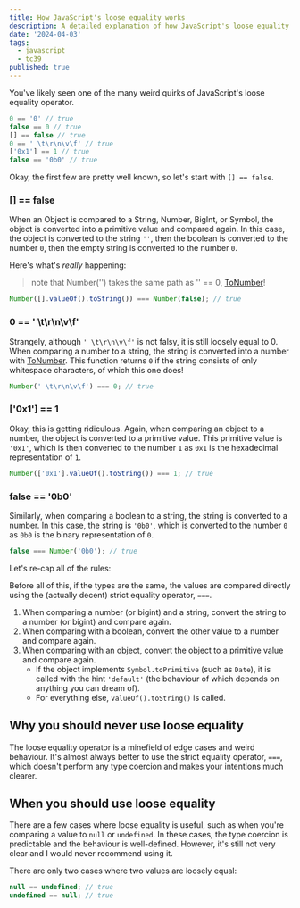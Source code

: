```yaml
---
title: How JavaScript's loose equality works
description: A detailed explanation of how JavaScript's loose equality works, and why it's always a bad idea.
date: '2024-04-03'
tags:
  - javascript
  - tc39
published: true
---
```


You've likely seen one of the many weird quirks of JavaScript's loose equality operator.

```javascript
0 == '0' // true
false == 0 // true
[] == false // true
0 == ' \t\r\n\v\f' // true
['0x1'] == 1 // true
false == '0b0' // true
```

Okay, the first few are pretty well known, so let's start with `[] == false`.

### \[\] == false

When an Object is compared to a String, Number, BigInt, or Symbol, the object is converted
into a primitive value and compared again. In this case, the object is converted to the string `''`,
then the boolean is converted to the number `0`, then the empty string is converted to the number `0`.

Here's what's _really_ happening:

> note that Number('') takes the same path as '' == 0, [ToNumber](https://tc39.es/ecma262/multipage/abstract-operations.html#sec-tonumber)!

```javascript
Number([].valueOf().toString()) === Number(false); // true
```

### 0 == ' \\t\\r\\n\\v\\f'

Strangely, although `' \t\r\n\v\f'` is not falsy, it is still loosely equal to 0. When comparing a number to a string,
the string is converted into a number with [ToNumber](https://tc39.es/ecma262/multipage/abstract-operations.html#sec-tonumber).
This function returns `0` if the string consists of only whitespace characters, of which this one does!

```javascript
Number(' \t\r\n\v\f') === 0; // true
```

### \['0x1'\] == 1

Okay, this is getting ridiculous. Again, when comparing an object to a number, the object is converted to a primitive value.
This primitive value is `'0x1'`, which is then converted to the number `1` as `0x1` is the hexadecimal representation of `1`.

```javascript
Number(['0x1'].valueOf().toString()) === 1; // true
```

### false == '0b0'

Similarly, when comparing a boolean to a string, the string is converted to a number. In this case, the string is `'0b0'`,
which is converted to the number `0` as `0b0` is the binary representation of `0`.

```javascript
false === Number('0b0'); // true
```

Let's re-cap all of the rules:

Before all of this, if the types are the same, the values are compared directly using the (actually decent) strict equality operator, `===`.

1. When comparing a number (or bigint) and a string, convert the string to a number (or bigint) and compare again.
1. When comparing with a boolean, convert the other value to a number and compare again.
1. When comparing with an object, convert the object to a primitive value and compare again.
   - If the object implements `Symbol.toPrimitive` (such as `Date`), it is called with the hint `'default'` (the behaviour of which depends on anything you can dream of).
   - For everything else, `valueOf().toString()` is called.

## Why you should never use loose equality

The loose equality operator is a minefield of edge cases and weird behaviour. It's almost always better to use the strict equality operator, `===`, which doesn't perform any type coercion and makes your intentions much clearer.

## When you should use loose equality

There are a few cases where loose equality is useful, such as when you're comparing a value to `null` or `undefined`. In these cases, the type coercion is predictable and the behaviour is well-defined. However, it's still not very clear and I would never recommend using it.

There are only two cases where two values are loosely equal:

```javascript
null == undefined; // true
undefined == null; // true
```
